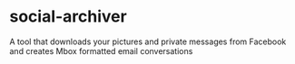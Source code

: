social-archiver
===============

A tool that downloads your pictures and private messages from Facebook and creates Mbox formatted email conversations
